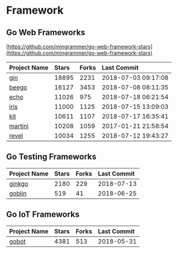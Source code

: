 # Framework

## Go Web Frameworks

[https://github.com/mingrammer/go-web-framework-stars](https://github.com/mingrammer/go-web-framework-stars)

| Project Name | Stars | Forks | Last Commit |
| :--- | :--- | :--- | :--- |
| [gin](https://github.com/gin-gonic/gin) | 18895 | 2231 | 2018-07-03 09:17:08 |
| [beego](https://github.com/astaxie/beego) | 16127 | 3453 | 2018-07-08 08:11:35 |
| [echo](https://github.com/labstack/echo) | 11026 | 975 | 2018-07-18 06:21:54 |
| [iris](https://github.com/kataras/iris) | 11000 | 1125 | 2018-07-15 13:09:03 |
| [kit](https://github.com/go-kit/kit) | 10611 | 1107 | 2018-07-17 16:35:41 |
| [martini](https://github.com/go-martini/martini) | 10208 | 1059 | 2017-01-21 21:58:54 |
| [revel](https://github.com/revel/revel) | 10034 | 1255 | 2018-07-12 19:43:27 |

## Go Testing Frameworks

| Project Name | Stars | Forks | Last Commit |
| :--- | :--- | :--- | :--- |
| [ginkgo](https://github.com/onsi/ginkgo) | 2180 | 229 | 2018-07-13 |
| [goblin](https://github.com/franela/goblin) | 519 | 41 | 2018-06-25 |

## Go IoT Frameworks

| Project Name | Stars | Forks | Last Commit |
| :--- | :--- | :--- | :--- |
| [gobot](https://github.com/hybridgroup/gobot) | 4381 | 513 | 2018-05-31 |



